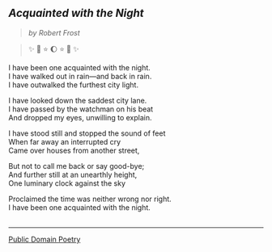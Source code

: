 
## *Acquainted with the Night*
>_by Robert Frost_

>:sparkles: :star2: :star: :moon: :star: :star2: :sparkles:

I have been one acquainted with the night.<br>
I have walked out in rain—and back in rain.<br>
I have outwalked the furthest city light.<br>

I have looked down the saddest city lane.<br>
I have passed by the watchman on his beat<br>
And dropped my eyes, unwilling to explain.<br>

I have stood still and stopped the sound of feet<br>
When far away an interrupted cry<br>
Came over houses from another street,<br>

But not to call me back or say good-bye;<br>
And further still at an unearthly height,<br>
One luminary clock against the sky<br>

Proclaimed the time was neither wrong nor right.<br>
I have been one acquainted with the night.<br><br>

---
[Public Domain Poetry](http://www.public-domain-poetry.com/robert-lee-frost/acquainted-with-the-night-1132)
